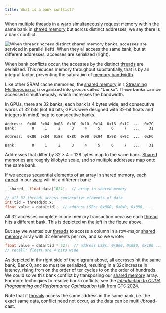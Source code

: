 ```yaml
---
title: What is a bank conflict?
---
```


When multiple [threads](/gpu-glossary/device-software/thread) in a
[warp](/gpu-glossary/device-software/warp) simultaneously request memory within
the same bank in [shared memory](/gpu-glossary/device-software/shared-memory)
but across distinct addresses, we say there is a bank conflict.

![When [threads](/gpu-glossary/device-software/thread) access distinct [shared memory](/gpu-glossary/device-software/shared-memory) banks, accesses are serviced in parallel (left). When they all access the same bank, but at different addresses, accesses are serialized (right).](themed-image://bank-conflict.svg)

When bank conflicts occur, the accesses by the distinct
[threads](/gpu-glossary/device-software/thread) are serialized. This reduces
memory throughput substantially, that is by an integral factor, preventing the
saturation of [memory bandwidth](/gpu-glossary/perf/memory-bandwidth).

Like other SRAM cache memories, the
[shared memory](/gpu-glossary/device-software/shared-memory) in a
[Streaming Multiprocessor](/gpu-glossary/device-hardware/streaming-multiprocessor)
is organized into groups called "banks". These banks can be accessed
simultaneously, which increases the bandwidth.

In GPUs, there are 32 banks, each bank is 4 bytes wide, and consecutive words of
32 bits (not 64 bits; GPUs were designed with 32-bit floats and integers in
mind) map to consecutive banks.

```
Address:  0x00  0x04  0x08  0x0C  0x10  0x14  0x18  0x1C  ...  0x7C
Bank:       0     1     2     3     4     5     6     7   ...    31

Address:  0x80  0x84  0x88  0x8C  0x90  0x94  0x98  0x9C  ...  0xFC

Bank:       0     1     2     3     4     5     6     7   ...    31
```

Addresses that differ by 32 × 4 = 128 bytes map to the same bank.
[Shared memories](/gpu-glossary/device-software/shared-memory) are roughly
kilobyte scale, and so multiple addresses map onto the same bank.

If we access sequential elements of an array in shared memory, each
[thread](/gpu-glossary/device-software/thread) in our
[warp](/gpu-glossary/device-software/warp) will hit a different bank:

```cpp
__shared__ float data[1024];  // array in shared memory

// all 32 threads access consecutive elements of data
int tid = threadIdx.x;
float value = data[tid];  // address LSBs: 0x000, 0x040, 0x080, ...
```

All 32 accesses complete in one memory transaction because each
[thread](/gpu-glossary/device-software/thread) hits a different bank. This is
depicted on the left in the figure above.

But say we wanted our [threads](/gpu-glossary/device-software/thread) to access
a column in a row-major
[shared memory](/gpu-glossary/device-software/shared-memory) array with 32
elements per row, and so we wrote:

```cpp
float value = data[tid * 32];  // address LSBs: 0x000, 0x080, 0x100 ...
// recall: floats are 4 bits wide
```

As depicted in the right side of the diagram above, all accesses hit the same
bank, Bank 0, and so must be serialized, resulting in a 32x increase in latency,
rising from on the order of ten cycles to on the order of hundreds. We could
solve this bank conflict by transposing our
[shared memory](/gpu-glossary/device-software/shared-memory) array. For more
techniques to resolve bank conflicts, see the
[_Introduction to CUDA Programming and Performance Optimization_ talk from GTC 2024](https://www.nvidia.com/en-us/on-demand/session/gtc24-s62191/).

Note that if [threads](/gpu-glossary/device-software/thread) access the same
address in the same bank, i.e. the exact same data, conflict need not occur, as
the data can be multi-/broad-cast.

